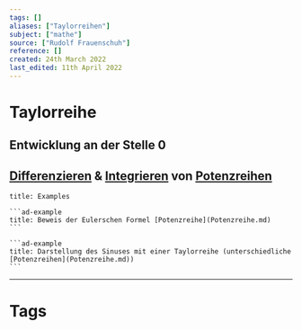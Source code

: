 ```yaml
---
tags: []
aliases: ["Taylorreihen"]
subject: ["mathe"]
source: ["Rudolf Frauenschuh"]
reference: []
created: 24th March 2022
last_edited: 11th April 2022
---
```


# Taylorreihe
## Entwicklung an der Stelle 0
## [Differenzieren](mathe/mathe%20(3)/Differenzialrechnung.md) & [Integrieren](mathe/mathe%20(3)/Integralrechnung.md) von [Potenzreihen](mathe/mathe%20(4)/Potenzreihe.md)

````ad-example
title: Examples

```ad-example
title: Beweis der Eulerschen Formel [Potenzreihe](Potenzreihe.md)
```

```ad-example
title: Darstellung des Sinuses mit einer Taylorreihe (unterschiedliche [Potenzreihen](Potenzreihe.md))
```

````


---
# Tags